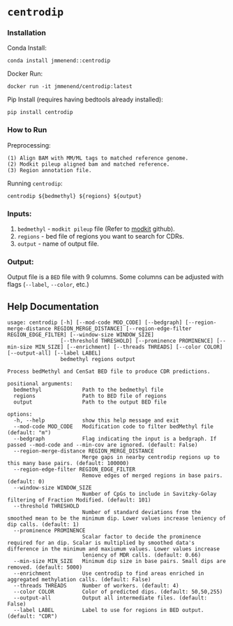 # `centrodip`

### Installation
Conda Install:   
```
conda install jmmenend::centrodip
```

Docker Run:     
```
docker run -it jmmenend/centrodip:latest
```

Pip Install (requires having bedtools already installed):                   
```
pip install centrodip
```

### How to Run
Preprocessing:
```
(1) Align BAM with MM/ML tags to matched reference genome.
(2) Modkit pileup aligned bam and matched reference. 
(3) Region annotation file.
```
Running `centrodip`:
```
centrodip ${bedmethyl} ${regions} ${output}
```

### Inputs: 
1. `bedmethyl` - `modkit pileup` file (Refer to [modkit](https://github.com/nanoporetech/modkit) github).
2. `regions` - bed file of regions you want to search for CDRs.
3. `output` - name of output file.

### Output: 
Output file is a `BED` file with 9 columns. Some columns can be adjusted with flags (`--label`, `--color`, etc.)

## Help Documentation
```
usage: centrodip [-h] [--mod-code MOD_CODE] [--bedgraph] [--region-merge-distance REGION_MERGE_DISTANCE] [--region-edge-filter REGION_EDGE_FILTER] [--window-size WINDOW_SIZE]
                 [--threshold THRESHOLD] [--prominence PROMINENCE] [--min-size MIN_SIZE] [--enrichment] [--threads THREADS] [--color COLOR] [--output-all] [--label LABEL]
                 bedmethyl regions output

Process bedMethyl and CenSat BED file to produce CDR predictions.

positional arguments:
  bedmethyl             Path to the bedmethyl file
  regions               Path to BED file of regions
  output                Path to the output BED file

options:
  -h, --help            show this help message and exit
  --mod-code MOD_CODE   Modification code to filter bedMethyl file (default: "m")
  --bedgraph            Flag indicating the input is a bedgraph. If passed --mod-code and --min-cov are ignored. (default: False)
  --region-merge-distance REGION_MERGE_DISTANCE
                        Merge gaps in nearby centrodip regions up to this many base pairs. (default: 100000)
  --region-edge-filter REGION_EDGE_FILTER
                        Remove edges of merged regions in base pairs. (default: 0)
  --window-size WINDOW_SIZE
                        Number of CpGs to include in Savitzky-Golay filtering of Fraction Modified. (default: 101)
  --threshold THRESHOLD
                        Number of standard deviations from the smoothed mean to be the minimum dip. Lower values increase leniency of dip calls. (default: 1)
  --prominence PROMINENCE
                        Scalar factor to decide the prominence required for an dip. Scalar is multiplied by smoothed data's difference in the minimum and maxiumum values. Lower values increase
                        leniency of MDR calls. (default: 0.66)
  --min-size MIN_SIZE   Minimum dip size in base pairs. Small dips are removed. (default: 5000)
  --enrichment          Use centrodip to find areas enriched in aggregated methylation calls. (default: False)
  --threads THREADS     Number of workers. (default: 4)
  --color COLOR         Color of predicted dips. (default: 50,50,255)
  --output-all          Output all intermediate files. (default: False)
  --label LABEL         Label to use for regions in BED output. (default: "CDR")
```